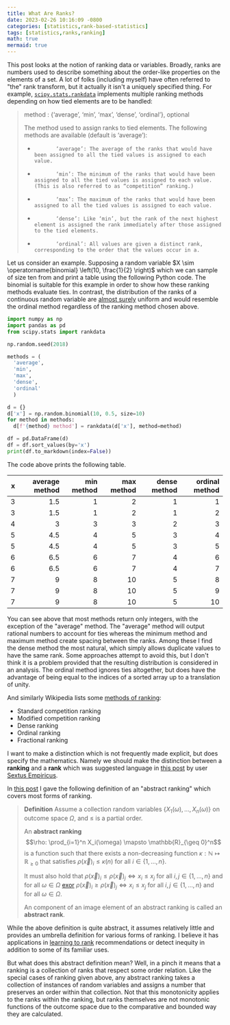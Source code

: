 ```yaml
---
title: What Are Ranks?
date: 2023-02-26 10:16:09 -0800
categories: [statistics,rank-based-statistics]
tags: [statistics,ranks,ranking]
math: true
mermaid: true
---
```


This post looks at the notion of ranking data or variables. Broadly, ranks are numbers used to describe something about the order-like properties on the elements of a set. A lot of folks (including myself) have often referred to "the" rank transform, but it actually it isn't a uniquely specified thing. For example, [`scipy.stats.rankdata`](https://docs.scipy.org/doc/scipy/reference/generated/scipy.stats.rankdata.html) implements multiple ranking methods depending on how tied elements are to be handled:

> method : {‘average’, ‘min’, ‘max’, ‘dense’, ‘ordinal’}, optional
>
>    The method used to assign ranks to tied elements. The following methods are available (default is ‘average’):
>
> -            ‘average’: The average of the ranks that would have been assigned to all the tied values is assigned to each value.
>
> -            ‘min’: The minimum of the ranks that would have been assigned to all the tied values is assigned to each value. (This is also referred to as “competition” ranking.)
>
> -            ‘max’: The maximum of the ranks that would have been assigned to all the tied values is assigned to each value.
>
> -            ‘dense’: Like ‘min’, but the rank of the next highest element is assigned the rank immediately after those assigned to the tied elements.
>
> -            ‘ordinal’: All values are given a distinct rank, corresponding to the order that the values occur in a.

Let us consider an example. Supposing a random variable $X \sim \operatorname{binomial} \left(10, \frac{1}{2} \right)$ which we can sample of size ten from and print a table using the following Python code. The binomial is suitable for this example in order to show how these ranking methods evaluate ties. In contrast, the distribution of the ranks of a continuous random variable are [almost surely](https://en.wikipedia.org/wiki/Almost_surely) uniform and would resemble the ordinal method regardless of the ranking method chosen above.

```python
import numpy as np
import pandas as pd
from scipy.stats import rankdata

np.random.seed(2018)

methods = (
  'average', 
  'min', 
  'max', 
  'dense', 
  'ordinal'
  )

d = {}
d['x'] = np.random.binomial(10, 0.5, size=10)
for method in methods:
  d[f'{method} method'] = rankdata(d['x'], method=method)

df = pd.DataFrame(d)
df = df.sort_values(by='x')
print(df.to_markdown(index=False))
```

The code above prints the following table.


|   x |   average method |   min method |   max method |   dense method |   ordinal method |
|----:|-----------------:|-------------:|-------------:|---------------:|-----------------:|
|   3 |              1.5 |            1 |            2 |              1 |                1 |
|   3 |              1.5 |            1 |            2 |              1 |                2 |
|   4 |              3   |            3 |            3 |              2 |                3 |
|   5 |              4.5 |            4 |            5 |              3 |                4 |
|   5 |              4.5 |            4 |            5 |              3 |                5 |
|   6 |              6.5 |            6 |            7 |              4 |                6 |
|   6 |              6.5 |            6 |            7 |              4 |                7 |
|   7 |              9   |            8 |           10 |              5 |                8 |
|   7 |              9   |            8 |           10 |              5 |                9 |
|   7 |              9   |            8 |           10 |              5 |               10 |

You can see above that most methods return only integers, with the exception of the "average" method. The "average" method will output rational numbers to account for ties whereas the minimum method and maximum method create spacing between the ranks. Among these I find the dense method the most natural, which simply allows duplicate values to have the same rank. Some approaches attempt to avoid this, but I don't think it is a problem provided that the resulting distribution is considered in an analysis. The ordinal method ignores ties altogether, but does have the advantage of being equal to the indices of a sorted array up to a translation of unity. 

And similarly Wikipedia lists some [methods of ranking](https://en.wikipedia.org/wiki/Ranking#Strategies_for_assigning_rankings):
- Standard competition ranking
- Modified competition ranking
- Dense ranking
- Ordinal ranking
- Fractional ranking

I want to make a distinction which is not frequently made explicit, but does specify the mathematics. Namely we should make the distinction between a **ranking** and a **rank** which was suggested language in [this post](https://stats.stackexchange.com/a/605359/69508) by user [Sextus Empiricus](https://stats.stackexchange.com/users/164061/sextus-empiricus).

In [this post](https://stats.stackexchange.com/a/605350/69508) I gave the following definition of an "abstract ranking" which covers most forms of ranking.

> **Definition** Assume a collection random variables $\{X_1(\omega), \ldots, X_n(\omega) \}$ on outcome space $\Omega$, and $\leq$ is a partial order.
>
> An **abstract ranking** $$\rho: \prod_{i=1}^n X_i(\omega) \mapsto \mathbb{R}_{\geq 0}^n$$ is a function such that there exists a non-decreasing function $\kappa:\mathbb{N} \mapsto \mathbb{R}_{\geq0}$ that satisfies $\rho(\vec x)_i \leq \kappa(n)$ for all $i\in \{1, \ldots, n\}$.
>
> It must also hold that $\rho(\vec x)_i \leq \rho(\vec x)_j \iff x_i \leq x_j$ for all $i,j \in \{1, \ldots, n\}$ and for all $\omega \in \Omega$ [exor](https://en.wikipedia.org/wiki/Exclusive_or) $\rho(\vec x)_i \geq \rho(\vec x)_j \iff x_i \leq x_j$ for all $i,j \in \{1, \ldots, n\}$ and for all $\omega \in \Omega$.
>
> An component of an image element of an abstract ranking is called an **abstract rank**.

While the above definition is quite abstract, it assumes relatively little and provides an umbrella definition for various forms of ranking. I believe it has applications in [learning to rank](https://en.wikipedia.org/wiki/Learning_to_rank) recommendations or detect inequity in addition to some of its familiar uses.

But what does this abstract definition mean? Well, in a pinch it means that a ranking is a collection of ranks that respect some order relation. Like the special cases of ranking given above, any abstract ranking takes a collection of instances of random variables and assigns a number that preserves an order within that collection. Not that this monotonicity applies to the ranks within the ranking, but ranks themselves are not monotonic functions of the outcome space due to the comparative and bounded way they are calculated.

